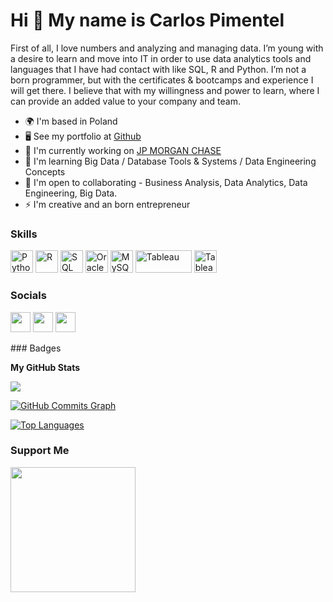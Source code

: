 Hi 👋 My name is Carlos Pimentel
================================

First of all, I love numbers and analyzing and managing data. I’m young with a desire to learn and move into IT in order to use data analytics tools and languages that I have had contact with like SQL, R and Python. I’m not a born programmer, but with the certificates & bootcamps and experience I will get there. I believe that with my willingness and power to learn, where I can provide an added value to your company and team.

* 🌍  I'm based in Poland
* 🖥️  See my portfolio at [Github](http://github.com/carlosbpi)
* 🚀  I'm currently working on [JP MORGAN CHASE](http://www.jpmorganchase.com/)
* 🧠  I'm learning Big Data / Database Tools & Systems / Data Engineering Concepts
* 🤝  I'm open to collaborating - Business Analysis, Data Analytics, Data Engineering, Big Data.
* ⚡  I'm creative and an born entrepreneur

### Skills

<p align="left">
<a href="https://www.python.org/" target="_blank" rel="noreferrer"><img src="https://raw.githubusercontent.com/danielcranney/readme-generator/main/public/icons/skills/python-colored.svg" width="36" height="36" alt="Python" /></a>
<a href="https://www.r-project.org/" target="_blank" rel="noreferrer"><img src="https://i0.wp.com/cdn.iconscout.com/icon/free/png-256/r-project-3628419-3032254.png" width="36" height="36" alt="R" /></a>
<a href="https://www.mysql.com/" target="_blank" rel="noreferrer"><img src="https://1.bp.blogspot.com/-bqIlLy4An50/YN97YTB3urI/AAAAAAAAKaE/9B333slCRdADrVpgq7tCp84S7TcJGZPZwCLcBGAsYHQ/s624/AzureSQLDBUser00.png" width="36" height="36" alt="SQL" /></a>
<a href="https://www.oracle.com/uk/index.html" target="_blank" rel="noreferrer"><img src="https://raw.githubusercontent.com/danielcranney/readme-generator/main/public/icons/skills/oracle-colored.svg" width="36" height="36" alt="Oracle" /></a>
<a href="https://www.mysql.com/" target="_blank" rel="noreferrer"><img src="https://raw.githubusercontent.com/danielcranney/readme-generator/main/public/icons/skills/mysql-colored.svg" width="36" height="36" alt="MySQL" /></a>
<a href="https://www.tableau.com/" target="_blank" rel="noreferrer"><img src="https://www.starburst.io/wp-content/uploads/2021/04/Tableau_Logo_transparent.png" width="90" height="36" alt="Tableau" /></a>
<a href="https://www.tableau.com/" target="_blank" rel="noreferrer"><img src="https://w7.pngwing.com/pngs/698/1010/png-transparent-alteryx-computer-software-service-information-business-intelligence-others-miscellaneous-blue-company-thumbnail.png" width="36" height="36" alt="Tableau" /></a>
</p>

### Socials

<p align="left"> <a href="https://www.github.com/carlosbpi" target="_blank" rel="noreferrer"><img src="https://raw.githubusercontent.com/danielcranney/readme-generator/main/public/icons/socials/github.svg" width="32" height="32" /></a> <a href="https://www.linkedin.com/in/carlos-bpimentel/" target="_blank" rel="noreferrer"><img src="https://raw.githubusercontent.com/danielcranney/readme-generator/main/public/icons/socials/linkedin.svg" width="32" height="32" /></a> <a href="https://www.stackoverflow.com/users/charlespi" target="_blank" rel="noreferrer"><img src="https://raw.githubusercontent.com/danielcranney/readme-generator/main/public/icons/socials/stackoverflow.svg" width="32" height="32" /></a></p>
### Badges

<b>My GitHub Stats</b>

<a href="http://www.github.com/carlosbpi"><img src="https://github-readme-streak-stats.herokuapp.com/?user=carlosbpi&stroke=ffffff&background=1c1917&ring=0891b2&fire=0891b2&currStreakNum=ffffff&currStreakLabel=0891b2&sideNums=ffffff&sideLabels=ffffff&dates=ffffff&hide_border=true" /></a>

<a href="http://www.github.com/carlosbpi"><img src="https://activity-graph.herokuapp.com/graph?username=carlosbpi&bg_color=1c1917&color=ffffff&line=0891b2&point=ffffff&area_color=1c1917&area=true&hide_border=true&custom_title=GitHub%20Commits%20Graph" alt="GitHub Commits Graph" /></a>

<a href="https://github.com/carlosbpi" align="left"><img src="https://github-readme-stats.vercel.app/api/top-langs/?username=carlosbpi&langs_count=10&title_color=0891b2&text_color=ffffff&icon_color=0891b2&bg_color=1c1917&hide_border=true&locale=en&custom_title=Top%20%Languages" alt="Top Languages" /></a>

### Support Me

<a href="https://www.buymeacoffee.com/carlospi97"><img src="https://cdn.buymeacoffee.com/buttons/v2/default-yellow.png" width="200" /></a>

